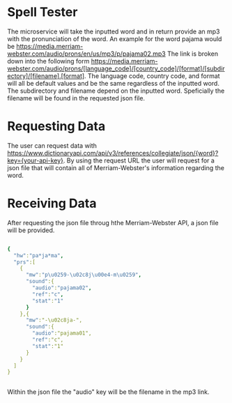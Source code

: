 # Spell Tester
The microservice will take the inputted word and in return provide an mp3 with the pronunciation of the word. 
An example for the word pajama would be https://media.merriam-webster.com/audio/prons/en/us/mp3/p/pajama02.mp3
The link is broken down into the following form 
https://media.merriam-webster.com/audio/prons/[language_code]/[country_code]/[format]/[subdirectory]/[filename].[format].
The language code, country code, and format will all be default values and be the same regardless of the inputted word. 
The subdirectory and filename depend on the inputted word. Speficially the filename will be found in the requested json file. 


# Requesting Data
The user can request data with https://www.dictionaryapi.com/api/v3/references/collegiate/json/{word}?key={your-api-key}.
By using the request URL the user will request for a json file that will contain all of Merriam-Webster's information regarding the word. 

# Receiving Data
After requesting the json file throug hthe Merriam-Webster API, a json file will be provided. 
```yaml

{
  "hw":"pa*ja*ma",
  "prs":[
    {
      "mw":"p\u0259-\u02c8j\u00e4-m\u0259",
      "sound":{
        "audio":"pajama02",
        "ref":"c",
        "stat":"1"
      }
    },{
      "mw":"-\u02c8ja-",
      "sound":{
        "audio":"pajama01",
        "ref":"c",
        "stat":"1"
      }
    }
  ]
}
    
```
Within the json file the "audio" key will be the filename in the mp3 link. 
